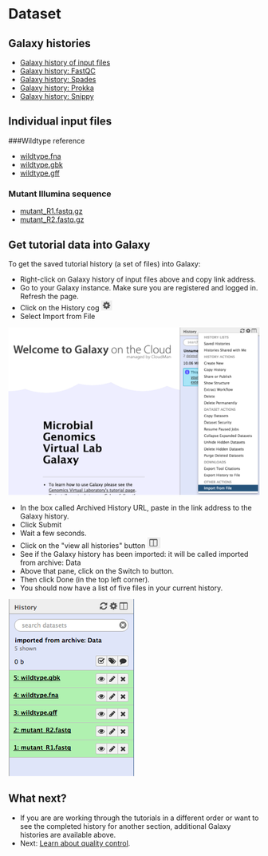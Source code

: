 # Dataset

## Galaxy histories

* [Galaxy history of input files](Data.tar.gz)
* [Galaxy history: FastQC](FastQChistory.tar.gz)
* [Galaxy history: Spades](Spadeshistory.tar.gz)
* [Galaxy history: Prokka](Prokkahistory.tar.gz)
* [Galaxy history: Snippy](Snippyhistory.tar.gz)

## Individual input files
###Wildtype reference

* [wildtype.fna](wildtype.fna)
* [wildtype.gbk](wildtype.gbk)
* [wildtype.gff](wildtype.gff)

### Mutant Illumina sequence

* [mutant_R1.fastq.gz](mutant_R1.fastq.gz)
* [mutant_R2.fastq.gz](mutant_R2.fastq.gz)

## Get tutorial data into Galaxy

To get the saved tutorial history (a set of files) into Galaxy:

- Right-click on <fn>Galaxy history of input files</fn> above and copy link address.
- Go to your Galaxy instance. Make sure you are registered and logged in. Refresh the page.
- Click on the <ss>History</ss> cog ![cog icon](images/image02.png)
- Select <ss>Import from File</ss>

![history options](images/image03.png)

- In the box called <ss>Archived History URL</ss>, paste in the link address to the Galaxy history.
- Click <ss>Submit</ss>
- Wait a few seconds.
- Click on the "view all histories" button ![histories icon](images/image11.png)
- See if the Galaxy history has been imported: it will be called <fn>imported from archive: Data</fn>
- Above that pane, click on the <ss>Switch to</ss> button.
- Then click <ss>Done</ss> (in the top left corner).
- You should now have a list of five files in your current history.

![files in galaxy history](images/datafiles.png)

## What next?

- If you are are working through the tutorials in a different order or want to see the completed history for another section, additional Galaxy histories are available above.
- Next: [Learn about quality control](../fastqc/index.md).
